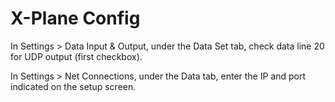 # X-Plane Config

In Settings > Data Input & Output, under the Data Set tab, check data line 20 for UDP output (first checkbox).


In Settings > Net Connections, under the Data tab, enter the IP and port indicated on the setup screen.
